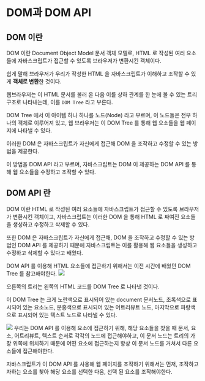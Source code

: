 DOM과 DOM API
===

## DOM 이란
DOM 이란 Document Object Model 문서 객체 모델로, HTML 로 작성된 여러 요소들에 자바스크립트가 접근할 수 있도록 브라우저가 변환시킨 객체이다.

쉽게 말해 브라우저가 우리가 작성한 HTML 을 자바스크립트가 이해하고 조작할 수 있게 **객체로 변환**한 것이다. 

웹브라우저는 이 HTML 문서를 불러 온 다음 이를 상하 관계를 한 눈에 볼 수 있는 트리 구조로 나타내는데, 이를 `DOM Tree` 라고 부른다.

DOM Tree 에서 이 아이템 하나 하나를 노드(Node) 라고 부르며, 이 노드들은 전부 하나의 객체로 이루어져 있고, 웹 브라우저는 이 DOM Tree 를 통해 웹 요소들을 웹 페이지에 나타낼 수 있다.

이러한 DOM 은 자바스크립트가 자신에게 접근해 DOM 을 조작하고 수정할 수 있는 방법을 제공한다.

이 방법을 DOM API 라고 부르며, 자바스크립트는 DOM 이 제공하는 DOM API 를 통해 웹 요소들을 수정하고 조작할 수 있다.

## DOM API 란
DOM 이란 HTML 로 작성된 여러 요소들에 자바스크립트가 접근할 수 있도록 브라우저가 변환시킨 객체이고, 자바스크립트는 이러한 DOM 을 통해 HTML 로 짜여진 요소들을 생성하고 수정하고 삭제할 수 있다.

또한 DOM 은 자바스크립트가 자신에게 접근해, DOM 을 조작하고 수정할 수 있는 방법인 DOM API 를 제공하기 때문에 자바스크립트는 이를 활용해 웹 요소들을 생성하고 수정하고 삭제할 수 있다고 배웠다.

DOM API 를 이용해 HTML 요소들에 접근하기 위해서는 이전 시간에 배웠던 DOM Tree 를 참고해야한다. 
![](https://velog.velcdn.com/images/hbin12212/post/7ee01d67-e56b-4c73-a9d9-f3c5c047ced7/image.png)

오른쪽의 트리는 왼쪽의 HTML 코드를 DOM Tree 로 나타낸 것이다.

이 DOM Tree 는 크게 노란색으로 표시되어 있는 document 문서노드, 초록색으로 표시되어 있는 요소노드, 분홍색으로 표시되어 있는 어트리뷰트 노드, 마지막으로 파랑색으로 표시되어 있는 텍스트 노드로 나타낼 수 있다.

![](https://velog.velcdn.com/images/hbin12212/post/543386b8-fc13-4692-8061-8da2c02c0f9e/image.png)
우리는 DOM API 를 이용해 요소에 접근하기 위해, 해당 요소들을 찾을 때 문서, 요소, 어트리뷰트, 텍스트 순서로 각각의 노드에 접근해야하고, 이 문서 노드는 트리의 가장 위쪽에 위치하기 때문에 어떤 요소에 접근하는지 항상 이 문서 노드를 거쳐서 다른 요소들에 접근해야한다.

자바스크립트가 이 DOM API 를 사용해 웹 페이지를 조작하기 위해서는 먼저, 조작하고자하는 요소를 찾아 해당 요소를 선택한 다음, 선택 된 요소를 조작해야한다.

